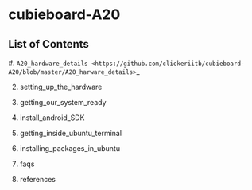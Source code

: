cubieboard-A20
==============

List of Contents
----------------

#. `A20_hardware_details <https://github.com/clickeriitb/cubieboard-A20/blob/master/A20_harware_details>`_

2) setting_up_the_hardware

3) getting_our_system_ready

4) install_android_SDK

5) getting_inside_ubuntu_terminal

6) installing_packages_in_ubuntu

7) faqs

8) references
